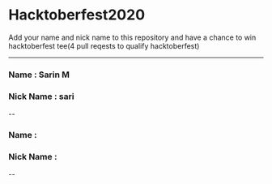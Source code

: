 # Hacktoberfest2020
Add your name and nick name to this repository and have a chance to win hacktoberfest tee(4 pull reqests to qualify hacktoberfest)

__________________________________________________

### Name : Sarin M
### Nick Name : sari
--
### Name :
### Nick Name :
--
